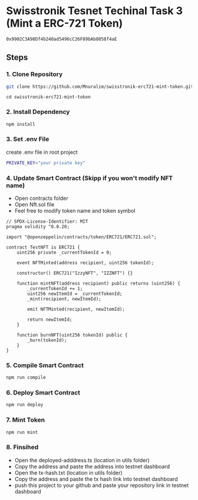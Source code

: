 # Swisstronik Tesnet Techinal Task 3 (Mint a ERC-721 Token)

```bash
0x9902C3A98Df4b240ad5496cC26F89bAb8058f4aE
```

## Steps

### 1. Clone Repository

```bash
git clone https://github.com/Mnuralim/swisstronik-erc721-mint-token.git
```

```
cd swisstronik-erc721-mint-token
```

### 2. Install Dependency

```bash
npm install
```

### 3. Set .env File

create .env file in root project

```bash
PRIVATE_KEY="your private key"
```

### 4. Update Smart Contract (Skipp if you won't modify NFT name)

- Open contracts folder
- Open Nft.sol file
- Feel free to modify token name and token symbol

```
// SPDX-License-Identifier: MIT
pragma solidity ^0.8.20;

import "@openzeppelin/contracts/token/ERC721/ERC721.sol";

contract TestNFT is ERC721 {
    uint256 private _currentTokenId = 0;

    event NFTMinted(address recipient, uint256 tokenId);

    constructor() ERC721("IzzyNFT", "IZZNFT") {}

    function mintNFT(address recipient) public returns (uint256) {
        _currentTokenId += 1;
        uint256 newItemId = _currentTokenId;
        _mint(recipient, newItemId);

        emit NFTMinted(recipient, newItemId);

        return newItemId;
    }

    function burnNFT(uint256 tokenId) public {
        _burn(tokenId);
    }
}

```

### 5. Compile Smart Contract

```bash
npm run compile
```

### 6. Deploy Smart Contract

```bash
npm run deploy
```

### 7. Mint Token

```bash
npm run mint
```

### 8. Finsihed

- Open the deployed-adddress.ts (location in utils folder)
- Copy the address and paste the address into testnet dashboard
- Open the tx-hash.txt (location in utils folder)
- Copy the address and paste the tx hash link into testnet dashboard
- push this project to your github and paste your repository link in testnet dashboard


